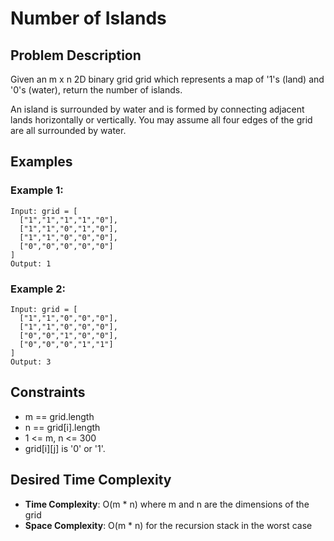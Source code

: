 # Number of Islands

## Problem Description

Given an m x n 2D binary grid grid which represents a map of '1's (land) and '0's (water), return the number of islands.

An island is surrounded by water and is formed by connecting adjacent lands horizontally or vertically. You may assume all four edges of the grid are all surrounded by water.

## Examples

### Example 1:

```
Input: grid = [
  ["1","1","1","1","0"],
  ["1","1","0","1","0"],
  ["1","1","0","0","0"],
  ["0","0","0","0","0"]
]
Output: 1
```

### Example 2:

```
Input: grid = [
  ["1","1","0","0","0"],
  ["1","1","0","0","0"],
  ["0","0","1","0","0"],
  ["0","0","0","1","1"]
]
Output: 3
```

## Constraints

- m == grid.length
- n == grid[i].length
- 1 <= m, n <= 300
- grid[i][j] is '0' or '1'.

## Desired Time Complexity

- **Time Complexity**: O(m \* n) where m and n are the dimensions of the grid
- **Space Complexity**: O(m \* n) for the recursion stack in the worst case
